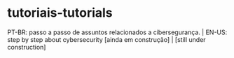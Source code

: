 # tutoriais-tutorials
PT-BR: passo a passo de assuntos relacionados a cibersegurança.    | EN-US: step by step about cybersecurity       [ainda em construção]     |       [still under construction] 
